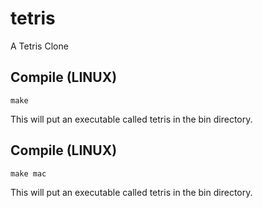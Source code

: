 # tetris
A Tetris Clone

## Compile (LINUX)
```
make
```

This will put an executable called tetris in the bin directory.

## Compile (LINUX)
```
make mac
```

This will put an executable called tetris in the bin directory.